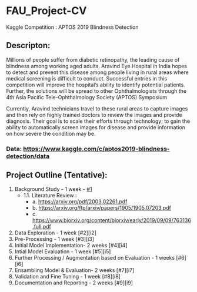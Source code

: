 # FAU_Project-CV
Kaggle Competition : APTOS 2019 Blindness Detection

## Descripton: 
Millions of people suffer from diabetic retinopathy, the leading cause of blindness among working aged adults. Aravind Eye Hospital in India hopes to detect and prevent this disease among people living in rural areas where medical screening is difficult to conduct. Successful entries in this competition will improve the hospital’s ability to identify potential patients. Further, the solutions will be spread to other Ophthalmologists through the 4th Asia Pacific Tele-Ophthalmology Society (APTOS) Symposium

Currently, Aravind technicians travel to these rural areas to capture images and then rely on highly trained doctors to review the images and provide diagnosis. Their goal is to scale their efforts through technology; to gain the ability to automatically screen images for disease and provide information on how severe the condition may be.

### Data: https://www.kaggle.com/c/aptos2019-blindness-detection/data

## Project Outline (Tentative):

1. Background Study - 1 week - [#1][i1]
     - 1.1. Literature Review :
         - a. https://arxiv.org/pdf/2003.02261.pdf
         - b. https://arxiv.org/ftp/arxiv/papers/1905/1905.07203.pdf
         - c. https://www.biorxiv.org/content/biorxiv/early/2019/09/09/763136.full.pdf
2. Data Exploration - 1 week [#2][i2]
3. Pre-Processing - 1 week [#3][i3]
4. Initial Model Implementation- 2 weeks [#4][i4]
5. Intial Model Evaluation - 1 week [#5][i5]
6. Further Processing / Augmentation based on Evaluation - 1 weeks [#6][i6]
7. Ensambling Model & Evaluation- 2 weeks [#7][i7]
8. Validation and Fine Tuning - 1 week [#8][i8]
9. Documentation and Reporting - 2 weeks [#9][i9]

[i1]: https://github.com/abdulahad2307/FAU-Project_CV-Ahad/issues/1

